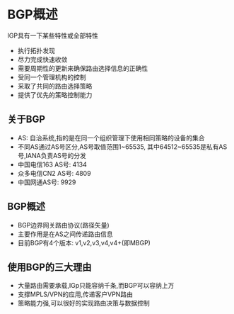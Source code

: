 # BGP概述

IGP具有一下某些特性或全部特性

- 执行拓扑发现
- 尽力完成快速收敛
- 需要周期性的更新来确保路由选择信息的正确性
- 受同一个管理机构的控制
- 采取了共同的路由选择策略
- 提供了优先的策略控制能力

## 关于BGP

- AS: 自治系统,指的是在同一个组织管理下使用相同策略的设备的集合
- 不同AS通过AS号区分,AS号取值范围1~65535, 其中64512~65535是私有AS号,IANA负责AS号的分发
- 中国电信163 AS号: 4134
- 众多电信CN2 AS号: 4809
- 中国网通AS号: 9929

## BGP概述

- BGP边界网关路由协议(路径矢量)
- 主要作用是在AS之间传递路由信息
- 目前BGP有4个版本: v1,v2,v3,v4,v4+(即MBGP)

## 使用BGP的三大理由

- 大量路由需要承载,IGp只能容纳千条,而BGP可以容纳上万
- 支撑MPLS/VPN的应用,传递客户VPN路由
- 策略能力强,可以很好的实现路由决策与数据控制
